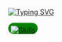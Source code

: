 <a href="https://git.io/typing-svg"><img src="https://readme-typing-svg.demolab.com?font=Fira+Code&duration=2000&pause=50&color=C911F7&width=435&lines=Rabia+Basharat;AI+Engineer" alt="Typing SVG" /></a>

<div style="background:green; padding:6px 5px 0px 5px; border-radius:15px; display:block; width:max-content;"> <a href="https://skillicons.dev"> <img src="https://skillicons.dev/icons?i=py,django,tensorflow,js,html,nodejs,express,electron,github,git,mysql,vscode,linkedin,postman,redis,selenium" alt="Skills" /> </a> </div>

<!---
Rabia-Basharat/Rabia-Basharat is a ✨ special ✨ repository because its `README.md` (this file) appears on your GitHub profile.
You can click the Preview link to take a look at your changes.
--->
